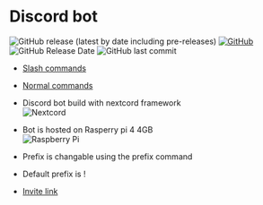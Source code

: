 # Discord bot

![GitHub release (latest by date including pre-releases)](https://img.shields.io/github/v/release/Medochikita/Discord-bot?include_prereleases&style=for-the-badge) [![GitHub](https://img.shields.io/github/license/Medochikita/Discord-bot?style=for-the-badge)](https://github.com/Medochikita/Discord-bot/blob/main/LICENSE.md) ![GitHub Release Date](https://img.shields.io/github/release-date/Medochikita/Discord-bot?style=for-the-badge) ![GitHub last commit](https://img.shields.io/github/last-commit/Medochikita/Discord-bot?style=for-the-badge)
<br>

- [Slash commands](#Slash-commands)
- [Normal commands](#Normal-commands)

- Discord bot build with nextcord framework <br>
![Nextcord](https://badgen.net/badge/icon/Nextcord?icon=https://nextcord.dev/icon.svg&label&scale=1.5&style=for-the-badge)

- Bot is hosted on Rasperry pi 4 4GB <br>
![Raspberry Pi](https://img.shields.io/badge/-RaspberryPi-C51A4A?style=for-the-badge&logo=Raspberry-Pi)

- Prefix is changable using the prefix command
- Default prefix is !

- [Invite link](https://discord.com/api/oauth2/authorize?client_id=842061459155320873&permissions=1643898207444&scope=bot%20applications.commands)
